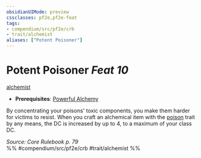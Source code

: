 ```yaml
---
obsidianUIMode: preview
cssclasses: pf2e,pf2e-feat
tags:
- compendium/src/pf2e/crb
- trait/alchemist
aliases: ["Potent Poisoner"]
---
```

# Potent Poisoner  *Feat 10*  
[alchemist](rules/traits/alchemist.md "Alchemist Class Trait")  

- **Prerequisites**: [Powerful Alchemy](compendium/feats/powerful-alchemy.md)

By concentrating your poisons' toxic components, you make them harder for victims to resist. When you craft an alchemical item with the [poison](rules/traits/poison.md "Poison Effect Trait") trait by any means, the DC is increased by up to 4, to a maximum of your class DC.

*Source: Core Rulebook p. 79*  
%% #compendium/src/pf2e/crb #trait/alchemist %%